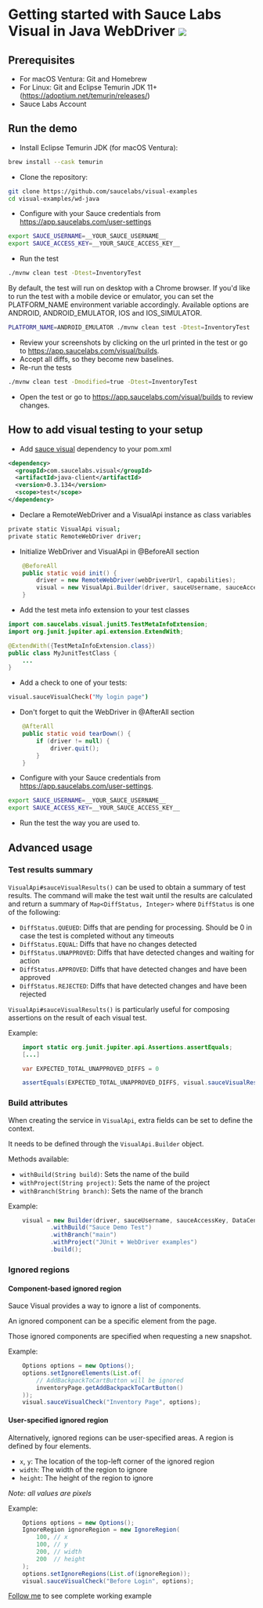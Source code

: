 # Getting started with Sauce Labs Visual in Java WebDriver [![](https://badgen.net/badge/Run%20this%20/README/5B3ADF?icon=https://runme.dev/img/logo.svg)](https://runme.dev/api/runme?repository=git%40github.com%3Asaucelabs%2Fvisual-examples.git)

## Prerequisites

- For macOS Ventura: Git and Homebrew
- For Linux: Git and Eclipse Temurin JDK 11+ (https://adoptium.net/temurin/releases/)
- Sauce Labs Account

## Run the demo

- Install Eclipse Temurin JDK (for macOS Ventura):

```sh { name=java }
brew install --cask temurin
```

- Clone the repository:

```sh { name=clone }
git clone https://github.com/saucelabs/visual-examples
cd visual-examples/wd-java
```

- Configure with your Sauce credentials from https://app.saucelabs.com/user-settings

```sh { name=set-credentials }
export SAUCE_USERNAME=__YOUR_SAUCE_USERNAME__
export SAUCE_ACCESS_KEY=__YOUR_SAUCE_ACCESS_KEY__
```

- Run the test

```sh { name=mvn-run-test }
./mvnw clean test -Dtest=InventoryTest
```

By default, the test will run on desktop with a Chrome browser.
If you'd like to run the test with a mobile device or emulator,
you can set the PLATFORM_NAME environment variable accordingly.
Available options are ANDROID, ANDROID_EMULATOR, IOS and IOS_SIMULATOR.

```sh { name=mvn-run-test-android-emulator }
PLATFORM_NAME=ANDROID_EMULATOR ./mvnw clean test -Dtest=InventoryTest
```

- Review your screenshots by clicking on the url printed in the test or go to https://app.saucelabs.com/visual/builds.
- Accept all diffs, so they become new baselines.
- Re-run the tests

```sh { name=mvn-run-test-modified }
./mvnw clean test -Dmodified=true -Dtest=InventoryTest
```

- Open the test or go to https://app.saucelabs.com/visual/builds to review changes.

## How to add visual testing to your setup

- Add [sauce visual](https://central.sonatype.com/artifact/com.saucelabs.visual/java-client) dependency
   to your pom.xml

```xml
<dependency>
  <groupId>com.saucelabs.visual</groupId>
  <artifactId>java-client</artifactId>
  <version>0.3.134</version>
  <scope>test</scope>
</dependency>
```

- Declare a RemoteWebDriver and a VisualApi instance as class variables

```sh
private static VisualApi visual;
private static RemoteWebDriver driver;
```

- Initialize WebDriver and VisualApi in @BeforeAll section

```java
    @BeforeAll
    public static void init() {
        driver = new RemoteWebDriver(webDriverUrl, capabilities);
        visual = new VisualApi.Builder(driver, sauceUsername, sauceAccessKey, DataCenter.US_WEST_1).build();
    }
```

- Add the test meta info extension to your test classes

```java
import com.saucelabs.visual.junit5.TestMetaInfoExtension;
import org.junit.jupiter.api.extension.ExtendWith;

@ExtendWith({TestMetaInfoExtension.class})
public class MyJunitTestClass {
    ...
}
```

- Add a check to one of your tests:

```sh
visual.sauceVisualCheck("My login page")
```

- Don't forget to quit the WebDriver in @AfterAll section

```java
    @AfterAll
    public static void tearDown() {
        if (driver != null) {
            driver.quit();
        }
    }
```

- Configure with your Sauce credentials from https://app.saucelabs.com/user-settings.

```sh
export SAUCE_USERNAME=__YOUR_SAUCE_USERNAME__
export SAUCE_ACCESS_KEY=__YOUR_SAUCE_ACCESS_KEY__
```

- Run the test the way you are used to.

## Advanced usage

### Test results summary

`VisualApi#sauceVisualResults()` can be used to obtain a summary of test results. The command will make the test wait until the results are calculated and return a summary of `Map<DiffStatus, Integer>` where `DiffStatus` is one of the following:

- `DiffStatus.QUEUED`: Diffs that are pending for processing. Should be 0 in case the test is completed without any timeouts
- `DiffStatus.EQUAL`: Diffs that have no changes detected
- `DiffStatus.UNAPPROVED`: Diffs that have detected changes and waiting for action
- `DiffStatus.APPROVED`: Diffs that have detected changes and have been approved
- `DiffStatus.REJECTED`: Diffs that have detected changes and have been rejected

`VisualApi#sauceVisualResults()` is particularly useful for composing assertions on the result of each visual test.

Example:

```java
    import static org.junit.jupiter.api.Assertions.assertEquals;
    [...]

    var EXPECTED_TOTAL_UNAPPROVED_DIFFS = 0

    assertEquals(EXPECTED_TOTAL_UNAPPROVED_DIFFS, visual.sauceVisualResults().get(DiffStatus.UNAPPROVED));
```

### Build attributes

When creating the service in `VisualApi`, extra fields can be set to define the context.

It needs to be defined through the `VisualApi.Builder` object.

Methods available:

- `withBuild(String build)`: Sets the name of the build
- `withProject(String project)`: Sets the name of the project
- `withBranch(String branch)`: Sets the name of the branch

Example:

```java
    visual = new Builder(driver, sauceUsername, sauceAccessKey, DataCenter.US_WEST_1)
            .withBuild("Sauce Demo Test")
            .withBranch("main")
            .withProject("JUnit + WebDriver examples")
            .build();
```

### Ignored regions

#### Component-based ignored region

Sauce Visual provides a way to ignore a list of components.

An ignored component can be a specific element from the page.

Those ignored components are specified when requesting a new snapshot.

Example:

```java
    Options options = new Options();
    options.setIgnoreElements(List.of(
        // AddBackpackToCartButton will be ignored
        inventoryPage.getAddBackpackToCartButton()
    ));
    visual.sauceVisualCheck("Inventory Page", options);
```

#### User-specified ignored region

Alternatively, ignored regions can be user-specified areas. A region is defined by four elements.

- `x`, `y`: The location of the top-left corner of the ignored region
- `width`: The width of the region to ignore
- `height`: The height of the region to ignore

*Note: all values are pixels*

Example:

```java
    Options options = new Options();
    IgnoreRegion ignoreRegion = new IgnoreRegion(
        100, // x
        100, // y
        200, // width
        200  // height
    );
    options.setIgnoreRegions(List.of(ignoreRegion));
    visual.sauceVisualCheck("Before Login", options);
```

[Follow me](/wd-java/src/test/java/com/example/InventoryIgnoreRegionsTest.java#L38-L50) to see complete working example